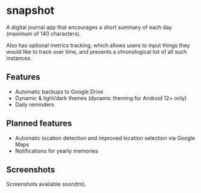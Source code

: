 # snapshot

A digital journal app that encourages a short summary of each day (maximum of 140 characters).

Also has optional metrics tracking, which allows users to input things they would like to track over time, and presents a chronological list of all such instances.

## Features
- Automatic backups to Google Drive
- Dynamic & light/dark themes (dynamic theming for Android 12+ only) 
- Daily reminders

## Planned features
- Automatic location detection and improved location selection via Google Maps
- Notifications for yearly memories

## Screenshots
Screenshots available soon(tm).
